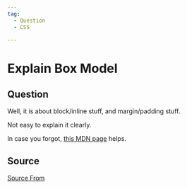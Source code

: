 ```yaml
---
tag:
  - Question
  - CSS

---
```

  
# Explain Box Model

## Question
Well, it is about block/inline stuff, and margin/padding stuff.

Not easy to explain it clearly.

In case you forgot, [this MDN page](https://developer.mozilla.org/en-US/docs/Learn/CSS/Building_blocks/The_box_model) helps.




##  Source
[Source From](https://bigfrontend.dev/question/explain-Box-Model)

  